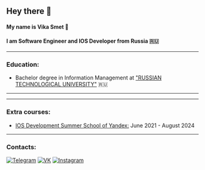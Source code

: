 ## Hey there 👋


#### My name is Vika Smet 🤝 

#### I am Software Engineer and IOS Developer from Russia 🇷🇺

---

### Education:
- Bachelor degree in Information Management at ["RUSSIAN TECHNOLOGICAL UNIVERSITY"](https://english.mirea.ru) 🇷🇺
  
---

---

### Extra courses:
- [IOS Development Summer School of Yandex:](https://github.com/user-attachments/files/17173927/SMD.Vika.Smet.pdf)  June 2021 - August 2024
  
---

### Contacts:
[![Telegram](https://img.shields.io/badge/telegram-1DA1F2?logo=telegram&style=for-the-badge&logoColor=fff)](https://t.me/vikasmet)
[![VK](https://img.shields.io/badge/VK-4b74a2?logo=vk&style=for-the-badge&logoColor=fff)](https://vk.com/v.smet)
[![Instagram](https://img.shields.io/badge/Instagram-fd5342?logo=instagram&style=for-the-badge&logoColor=fff)](https://www.instagram.com/vika__smet/)

